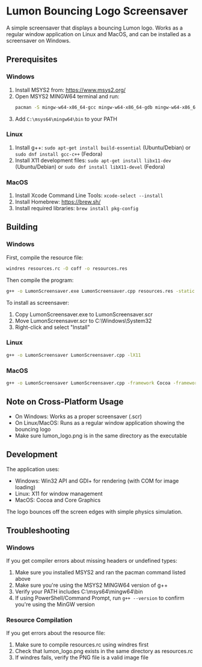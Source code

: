 # Lumon Bouncing Logo Screensaver

A simple screensaver that displays a bouncing Lumon logo. Works as a regular window application on Linux and MacOS, and can be installed as a screensaver on Windows.

## Prerequisites

### Windows
1. Install MSYS2 from: https://www.msys2.org/
2. Open MSYS2 MINGW64 terminal and run:
   ```bash
   pacman -S mingw-w64-x86_64-gcc mingw-w64-x86_64-gdb mingw-w64-x86_64-windows-default-manifest
   ```
3. Add `C:\msys64\mingw64\bin` to your PATH

### Linux
1. Install g++: `sudo apt-get install build-essential` (Ubuntu/Debian) or `sudo dnf install gcc-c++` (Fedora)
2. Install X11 development files: `sudo apt-get install libx11-dev` (Ubuntu/Debian) or `sudo dnf install libX11-devel` (Fedora)

### MacOS
1. Install Xcode Command Line Tools: `xcode-select --install`
2. Install Homebrew: https://brew.sh/
3. Install required libraries: `brew install pkg-config`

## Building

### Windows
First, compile the resource file:
```bash
windres resources.rc -O coff -o resources.res
```
Then compile the program:
```bash
g++ -o LumonScreensaver.exe LumonScreensaver.cpp resources.res -static -lgdiplus -lgdi32 -luser32 -lole32 -loleaut32 -luuid -mwindows -DUNICODE -D_UNICODE
```
To install as screensaver:
1. Copy LumonScreensaver.exe to LumonScreensaver.scr
2. Move LumonScreensaver.scr to C:\Windows\System32
3. Right-click and select "Install"

### Linux
```bash
g++ -o LumonScreensaver LumonScreensaver.cpp -lX11
```

### MacOS
```bash
g++ -o LumonScreensaver LumonScreensaver.cpp -framework Cocoa -framework CoreGraphics
```

## Note on Cross-Platform Usage
- On Windows: Works as a proper screensaver (.scr)
- On Linux/MacOS: Runs as a regular window application showing the bouncing logo
- Make sure lumon_logo.png is in the same directory as the executable

## Development

The application uses:
- Windows: Win32 API and GDI+ for rendering (with COM for image loading)
- Linux: X11 for window management
- MacOS: Cocoa and Core Graphics

The logo bounces off the screen edges with simple physics simulation.

## Troubleshooting

### Windows
If you get compiler errors about missing headers or undefined types:
1. Make sure you installed MSYS2 and ran the pacman command listed above
2. Make sure you're using the MSYS2 MINGW64 version of g++
3. Verify your PATH includes C:\msys64\mingw64\bin
4. If using PowerShell/Command Prompt, run `g++ --version` to confirm you're using the MinGW version

### Resource Compilation
If you get errors about the resource file:
1. Make sure to compile resources.rc using windres first
2. Check that lumon_logo.png exists in the same directory as resources.rc
3. If windres fails, verify the PNG file is a valid image file
